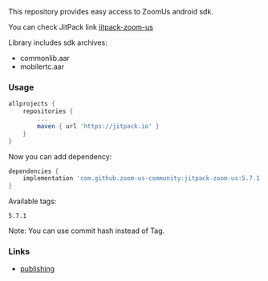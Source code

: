 This repository provides easy access to ZoomUs android sdk.

You can check JitPack link [jitpack-zoom-us](https://jitpack.io/#zoom-us-community/jitpack-zoom-us)

Library includes sdk archives:
- commonlib.aar
- mobilertc.aar

### Usage

```gradle
allprojects {
    repositories {
        ...
        maven { url 'https://jitpack.io' }
    }
}
```

Now you can add dependency:
```gradle
dependencies {
    implementation 'com.github.zoom-us-community:jitpack-zoom-us:5.7.1'
}
```

Available tags:
```
5.7.1
```

Note: You can use commit hash instead of Tag.

### Links
- [publishing](./docs/DEV.md)
